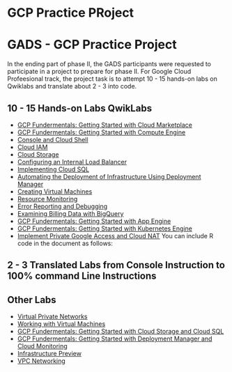 GCP Practice PRoject
================

# GADS - GCP Practice Project

In the ending part of phase II, the GADS participants were requested to
participate in a project to prepare for phase II. For Google Cloud
Profeesional track, the project task is to attempt 10 - 15 hands-on labs
on Qwiklabs and translate about 2 - 3 into code.

## 10 - 15 Hands-on Labs QwikLabs

  - [GCP Fundermentals: Getting Started with Cloud
    Marketplace](https://github.com/jecordjotse/gcp-practice-project/blob/master/projects/GCF:%20Getting%20Started%20with%20CLoud%20Marketplace.png)
  - [GCP Fundermentals: Getting Started with Compute
    Engine](https://github.com/jecordjotse/gcp-practice-project/blob/master/projects/GCF:%20Getting%20Started%20with%20Compute%20Engine.png)
  - [Console and Cloud
    Shell](https://github.com/jecordjotse/gcp-practice-project/blob/master/projects/Console%20and%20Cloud%20Shell.png)
  - [Cloud
    IAM](https://github.com/jecordjotse/gcp-practice-project/blob/master/projects/Cloud%20IAM.png)
  - [Cloud
    Storage](https://github.com/jecordjotse/gcp-practice-project/blob/master/projects/Cloud%20Storage.png)
  - [Configuring an Internal Load
    Balancer](https://github.com/jecordjotse/gcp-practice-project/blob/master/projects/Configuring%20Internal%20Load%20Balancer.png)
  - [Implementing Cloud
    SQL](https://github.com/jecordjotse/gcp-practice-project/blob/master/projects/CLoud%20SQL.png)
  - [Automating the Deployment of Infrastructure Using Deployment
    Manager](https://github.com/jecordjotse/gcp-practice-project/blob/master/projects/Automating%20the%20deployment%20of%20infractucture%20Using%20Deployment%20Manager.png)
  - [Creating Virtual
    Machines](https://github.com/jecordjotse/gcp-practice-project/blob/master/projects/Creating%20Virtual%20Machines.png)
  - [Resource
    Monitoring](https://github.com/jecordjotse/gcp-practice-project/blob/master/projects/Resource%20Monitoring.png)
  - [Error Reporting and
    Debugging](https://github.com/jecordjotse/gcp-practice-project/blob/master/projects/Error%20Reporting%20and%20Debugging.png)
  - [Examining Billing Data with
    BigQuery](https://github.com/jecordjotse/gcp-practice-project/blob/master/projects/Examining%20Billing%20data%20with%20BigQuery.png)
  - [GCP Fundermentals: Getting Started with App
    Engine](https://github.com/jecordjotse/gcp-practice-project/blob/master/projects/GCF:%20Getting%20Started%20with%20App%20Engine.png)
  - [GCP Fundermentals: Getting Started with Kubernetes
    Engine](https://github.com/jecordjotse/gcp-practice-project/blob/master/projects/GCF:%20Getting%20Started%20with%20GKE.png)
  - [Implement Private Google Access and Cloud
    NAT](https://github.com/jecordjotse/gcp-practice-project/blob/master/projects/Implement%20Private%20Google%20Access%20and%20Cloud%20NAT.png)
    You can include R code in the document as
follows:

## 2 - 3 Translated Labs from Console Instruction to 100% command Line Instructions

## Other Labs

  - [Virtual Private
    Networks](https://github.com/jecordjotse/gcp-practice-project/blob/master/projects/Virtual%20Private%20Networks.png)
  - [Working with Virtual
    Machines](https://github.com/jecordjotse/gcp-practice-project/blob/master/projects/Working%20With%20Virtual%20Machines.png)
  - [GCP Fundermentals: Getting Started with Cloud Storage and Cloud
    SQL](https://github.com/jecordjotse/gcp-practice-project/blob/master/projects/GCF:%20Getting%20Started%20with%20Cloud%20Storage%20and%20Cloud%20SQL.png)
  - [GCP Fundermentals: Getting Started with Deployment Manager and
    Cloud
    Monitoring](https://github.com/jecordjotse/gcp-practice-project/blob/master/projects/GCF:%20Getting%20Started%20with%20Deployment%20Manager%20and%20Cloud%20Monitoring.png)
  - [Infrastructure
    Preview](https://github.com/jecordjotse/gcp-practice-project/blob/master/projects/Infrastructure%20Preview.png)
  - [VPC
    Networking](https://github.com/jecordjotse/gcp-practice-project/blob/master/projects/VPC%20Networking.png)
